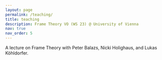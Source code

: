 ```yaml
---
layout: page
permalink: /teaching/
title: teaching
description: Frame Theory VO (WS 23) @ University of Vienna
nav: true
nav_order: 5
---
```


A lecture on Frame Theory with Peter Balazs, Nicki Holighaus, and Lukas Köhldorfer.
